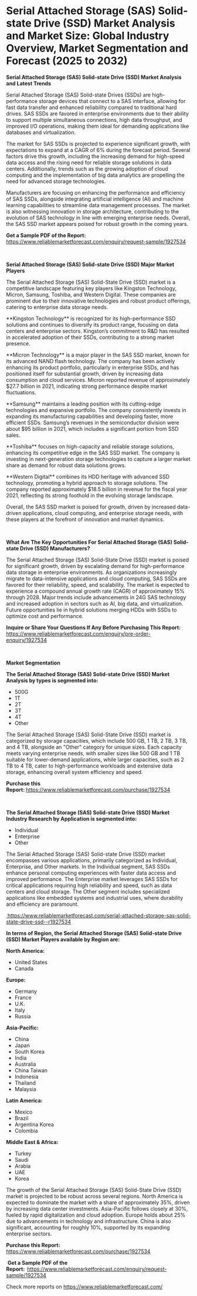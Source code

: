 <p><h1>Serial Attached Storage (SAS) Solid-state Drive (SSD) Market Analysis and Market Size: Global Industry Overview, Market Segmentation and Forecast (2025 to 2032)</h1></p><p><strong>Serial Attached Storage (SAS) Solid-state Drive (SSD) Market Analysis and Latest Trends</strong></p>
<p><p>Serial Attached Storage (SAS) Solid-state Drives (SSDs) are high-performance storage devices that connect to a SAS interface, allowing for fast data transfer and enhanced reliability compared to traditional hard drives. SAS SSDs are favored in enterprise environments due to their ability to support multiple simultaneous connections, high data throughput, and improved I/O operations, making them ideal for demanding applications like databases and virtualization.</p><p>The market for SAS SSDs is projected to experience significant growth, with expectations to expand at a CAGR of 6% during the forecast period. Several factors drive this growth, including the increasing demand for high-speed data access and the rising need for reliable storage solutions in data centers. Additionally, trends such as the growing adoption of cloud computing and the implementation of big data analytics are propelling the need for advanced storage technologies.</p><p>Manufacturers are focusing on enhancing the performance and efficiency of SAS SSDs, alongside integrating artificial intelligence (AI) and machine learning capabilities to streamline data management processes. The market is also witnessing innovation in storage architecture, contributing to the evolution of SAS technology in line with emerging enterprise needs. Overall, the SAS SSD market appears poised for robust growth in the coming years.</p></p>
<p><strong>Get a Sample PDF of the Report:&nbsp;</strong> <a href="https://www.reliablemarketforecast.com/enquiry/request-sample/1927534?utm_campaign=2736&utm_medium=2&utm_source=Github&utm_content=ia&utm_term=28032025&utm_id=serial-attached-storage-sas-solid-state-drive-ssd">https://www.reliablemarketforecast.com/enquiry/request-sample/1927534</a></p>
<p>&nbsp;</p>
<p><strong>Serial Attached Storage (SAS) Solid-state Drive (SSD) Major Market Players</strong></p>
<p><p>The Serial Attached Storage (SAS) Solid-State Drive (SSD) market is a competitive landscape featuring key players like Kingston Technology, Micron, Samsung, Toshiba, and Western Digital. These companies are prominent due to their innovative technologies and robust product offerings, catering to enterprise data storage needs.</p><p>**Kingston Technology** is recognized for its high-performance SSD solutions and continues to diversify its product range, focusing on data centers and enterprise sectors. Kingston’s commitment to R&D has resulted in accelerated adoption of their SSDs, contributing to a strong market presence.</p><p>**Micron Technology** is a major player in the SAS SSD market, known for its advanced NAND flash technology. The company has been actively enhancing its product portfolio, particularly in enterprise SSDs, and has positioned itself for substantial growth, driven by increasing data consumption and cloud services. Micron reported revenue of approximately $27.7 billion in 2021, indicating strong performance despite market fluctuations.</p><p>**Samsung** maintains a leading position with its cutting-edge technologies and expansive portfolio. The company consistently invests in expanding its manufacturing capabilities and developing faster, more efficient SSDs. Samsung’s revenues in the semiconductor division were about $95 billion in 2021, which includes a significant portion from SSD sales.</p><p>**Toshiba** focuses on high-capacity and reliable storage solutions, enhancing its competitive edge in the SAS SSD market. The company is investing in next-generation storage technologies to capture a larger market share as demand for robust data solutions grows.</p><p>**Western Digital** combines its HDD heritage with advanced SSD technology, promoting a hybrid approach to storage solutions. The company reported approximately $18.5 billion in revenue for the fiscal year 2021, reflecting its strong foothold in the evolving storage landscape.</p><p>Overall, the SAS SSD market is poised for growth, driven by increased data-driven applications, cloud computing, and enterprise storage needs, with these players at the forefront of innovation and market dynamics.</p></p>
<p>&nbsp;</p>
<p><strong>What Are The Key Opportunities For Serial Attached Storage (SAS) Solid-state Drive (SSD) Manufacturers?</strong></p>
<p><p>The Serial Attached Storage (SAS) Solid-State Drive (SSD) market is poised for significant growth, driven by escalating demand for high-performance data storage in enterprise environments. As organizations increasingly migrate to data-intensive applications and cloud computing, SAS SSDs are favored for their reliability, speed, and scalability. The market is expected to experience a compound annual growth rate (CAGR) of approximately 15% through 2028. Major trends include advancements in 24G SAS technology and increased adoption in sectors such as AI, big data, and virtualization. Future opportunities lie in hybrid solutions merging HDDs with SSDs to optimize cost and performance.</p></p>
<p><strong>Inquire or Share Your Questions If Any Before Purchasing This Report:</strong> <a href="https://www.reliablemarketforecast.com/enquiry/pre-order-enquiry/1927534?utm_campaign=2736&utm_medium=2&utm_source=Github&utm_content=ia&utm_term=28032025&utm_id=serial-attached-storage-sas-solid-state-drive-ssd">https://www.reliablemarketforecast.com/enquiry/pre-order-enquiry/1927534</a></p>
<p>&nbsp;</p>
<p><strong>Market Segmentation</strong></p>
<p><strong>The Serial Attached Storage (SAS) Solid-state Drive (SSD) Market Analysis by types is segmented into:</strong></p>
<p><ul><li>500G</li><li>1T</li><li>2T</li><li>3T</li><li>4T</li><li>Other</li></ul></p>
<p><p>The Serial Attached Storage (SAS) Solid-State Drive (SSD) market is categorized by storage capacities, which include 500 GB, 1 TB, 2 TB, 3 TB, and 4 TB, alongside an "Other" category for unique sizes. Each capacity meets varying enterprise needs, with smaller sizes like 500 GB and 1 TB suitable for lower-demand applications, while larger capacities, such as 2 TB to 4 TB, cater to high-performance workloads and extensive data storage, enhancing overall system efficiency and speed.</p></p>
<p><strong>Purchase this Report:&nbsp;</strong><a href="https://www.reliablemarketforecast.com/purchase/1927534?utm_campaign=2736&utm_medium=2&utm_source=Github&utm_content=ia&utm_term=28032025&utm_id=serial-attached-storage-sas-solid-state-drive-ssd">https://www.reliablemarketforecast.com/purchase/1927534</a></p>
<p>&nbsp;</p>
<p><strong>The Serial Attached Storage (SAS) Solid-state Drive (SSD) Market Industry Research by Application is segmented into:</strong></p>
<p><ul><li>Individual</li><li>Enterprise</li><li>Other</li></ul></p>
<p><p>The Serial Attached Storage (SAS) Solid-state Drive (SSD) market encompasses various applications, primarily categorized as Individual, Enterprise, and Other markets. In the Individual segment, SAS SSDs enhance personal computing experiences with faster data access and improved performance. The Enterprise market leverages SAS SSDs for critical applications requiring high reliability and speed, such as data centers and cloud storage. The Other segment includes specialized applications like embedded systems and industrial uses, where durability and efficiency are paramount.</p></p>
<p><a href="https://www.reliablemarketforecast.com/serial-attached-storage-sas-solid-state-drive-ssd--r1927534?utm_campaign=2736&utm_medium=2&utm_source=Github&utm_content=ia&utm_term=28032025&utm_id=serial-attached-storage-sas-solid-state-drive-ssd">&nbsp;https://www.reliablemarketforecast.com/serial-attached-storage-sas-solid-state-drive-ssd--r1927534</a></p>
<p><strong>In terms of Region, the Serial Attached Storage (SAS) Solid-state Drive (SSD) Market Players available by Region are:</strong></p>
<p>
    <p> <strong> North America: </strong>
        <ul>
            <li>United States</li>
            <li>Canada</li>
        </ul>
        </p> 
    <p> <strong> Europe: </strong>
        <ul>
            <li>Germany</li>
            <li>France</li>
            <li>U.K.</li>
            <li>Italy</li>
            <li>Russia</li>
        </ul>
        </p> 
    <p> <strong> Asia-Pacific: </strong>
        <ul>
            <li>China</li>
            <li>Japan</li>
            <li>South Korea</li>
            <li>India</li>
            <li>Australia</li>
            <li>China Taiwan</li>
            <li>Indonesia</li>
            <li>Thailand</li>
            <li>Malaysia</li>
        </ul>
        </p> 
    <p> <strong> Latin America: </strong>
        <ul>
            <li>Mexico</li>
            <li>Brazil</li>
            <li>Argentina Korea</li>
            <li>Colombia</li>
        </ul>
        </p> 
    <p> <strong> Middle East & Africa: </strong>
        <ul>
            <li>Turkey</li>
            <li>Saudi</li>
            <li>Arabia</li>
            <li>UAE</li>
            <li>Korea</li>
        </ul>
    </p>
    </p>
<p><p>The growth of the Serial Attached Storage (SAS) Solid-State Drive (SSD) market is projected to be robust across several regions. North America is expected to dominate the market with a share of approximately 35%, driven by increasing data center investments. Asia-Pacific follows closely at 30%, fueled by rapid digitalization and cloud adoption. Europe holds about 25% due to advancements in technology and infrastructure. China is also significant, accounting for roughly 10%, supported by its expanding enterprise sectors.</p></p>
<p><strong>Purchase this Report: </strong><a href="https://www.reliablemarketforecast.com/purchase/1927534?utm_campaign=2736&utm_medium=2&utm_source=Github&utm_content=ia&utm_term=28032025&utm_id=serial-attached-storage-sas-solid-state-drive-ssd">https://www.reliablemarketforecast.com/purchase/1927534</a></p>
<p>&nbsp;<strong>Get a Sample PDF of the Report:&nbsp;&nbsp;</strong><a href="https://www.reliablemarketforecast.com/enquiry/request-sample/1927534?utm_campaign=2736&utm_medium=2&utm_source=Github&utm_content=ia&utm_term=28032025&utm_id=serial-attached-storage-sas-solid-state-drive-ssd">https://www.reliablemarketforecast.com/enquiry/request-sample/1927534</a></p>
<p><strong></strong></p>
<p>Check more reports on <a href="https://www.reliablemarketforecast.com/?utm_campaign=2736&utm_medium=2&utm_source=Github&utm_content=ia&utm_term=28032025&utm_id=serial-attached-storage-sas-solid-state-drive-ssd">https://www.reliablemarketforecast.com/</a></p>